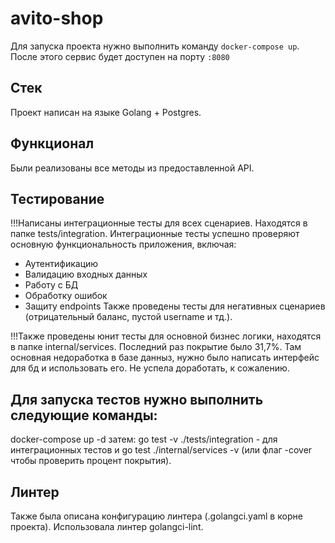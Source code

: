 # avito-shop

Для запуска проекта нужно выполнить команду `docker-compose up`.
После этого сервис будет доступен на порту `:8080`

## Стек
Проект написан на языке Golang + Postgres.

## Функционал
Были реализованы все методы из предоставленной API.

## Тестирование

!!!Написаны интеграционные тесты для всех сценариев. Находятся в папке tests/integration.
Интеграционные тесты успешно проверяют основную функциональность приложения, включая:
- Аутентификацию
- Валидацию входных данных
- Работу с БД
- Обработку ошибок
- Защиту endpoints
Также проведены тесты для негативных сценариев (отрицательный баланс, пустой username и тд.).

!!!Также проведены юнит тесты для основной бизнес логики, находятся в папке internal/services.
Последний раз покрытие было 31,7%. Там основная недоработка в базе данныз, нужно было написать интерфейс для бд и использовать его. Не успела доработать, к сожалению. 

## Для запуска тестов нужно выполнить следующие команды:

docker-compose up -d
затем: go test -v ./tests/integration - для интеграционных тестов 
и go test ./internal/services -v
(или флаг -cover чтобы проверить процент покрытия).

## Линтер 
Также была описана конфигурацию линтера (.golangci.yaml в корне проекта). Использовала линтер golangci-lint.
